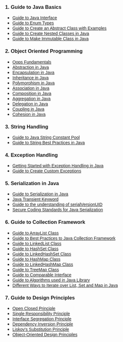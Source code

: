<div dir="ltr" style="text-align: left;" trbidi="on">
<h3 style="text-align: left;">
<span style="font-family: &quot;verdana&quot; , sans-serif;">1. Guide to Java Basics</span></h3>
<div style="text-align: left;">
</div>
<div style="text-align: left;">
</div>
<div style="text-align: left;">
</div>
<div style="text-align: left;">
</div>
<ul style="text-align: left;">
<li><a href="http://javaguides.net/2018/06/guide-to-java-interface.html" target="_blank"><span style="font-family: &quot;verdana&quot; , sans-serif;">Guide to Java Interface</span></a></li>
<li><a href="http://www.javaguides.net/2018/06/guide-to-enum-types.html" target="_blank"><span style="font-family: &quot;verdana&quot; , sans-serif;">Guide to Enum Types</span></a></li>
<li><a href="http://www.javaguides.net/2018/06/guide-to-create-abstract-class-with.html" target="_blank"><span style="font-family: &quot;verdana&quot; , sans-serif;">Guide to Create an Abstract Class with Examples</span></a></li>
<li><span style="font-family: &quot;verdana&quot; , sans-serif;"><a href="http://www.javaguides.net/2018/06/guide-to-create-nested-classes-in-java.html" target="_blank">Guide to Create Nested Classes in Java</a></span></li>
<li><span style="font-family: &quot;verdana&quot; , sans-serif;"><a href="http://www.javaguides.net/2018/06/guide-to-make-immutable-class-in-java.html" target="_blank">Guide to Make Immutable Class in Java</a></span></li>
</ul>
<div>
<h3 style="text-align: left;">
<span style="font-family: &quot;verdana&quot; , sans-serif;">2. Object Oriented Programming</span></h3>
<div>
<div class="widget-content">
<ul>
<li><a href="http://www.javaguides.net/2018/05/oops-fundamentals.html" target="_blank"><span style="font-family: &quot;verdana&quot; , sans-serif;">Oops Fundamentals</span></a></li>
<li><a href="http://www.javaguides.net/2018/05/abstraction-in-java.html" target="_blank"><span style="font-family: &quot;verdana&quot; , sans-serif;">Abstraction in Java</span></a></li>
<li><a href="http://www.javaguides.net/2018/05/encapsulation-in-java.html" target="_blank"><span style="font-family: &quot;verdana&quot; , sans-serif;">Encapsulation in Java</span></a></li>
<li><a href="http://www.javaguides.net/2018/05/inheritance-in-java.html" target="_blank"><span style="font-family: &quot;verdana&quot; , sans-serif;">Inheritance in Java</span></a></li>
<li><a href="http://www.javaguides.net/2018/05/polymorphism-in-java.html" target="_blank"><span style="font-family: &quot;verdana&quot; , sans-serif;">Polymorphism in Java</span></a></li>
<li><a href="http://www.javaguides.net/2018/05/association-in-java.html" target="_blank"><span style="font-family: &quot;verdana&quot; , sans-serif;">Association in Java</span></a></li>
<li><a href="http://www.javaguides.net/2018/05/composition-in-java.html" target="_blank"><span style="font-family: &quot;verdana&quot; , sans-serif;">Composition in Java</span></a></li>
<li><a href="http://www.javaguides.net/2018/05/aggregation-in-java.html" target="_blank"><span style="font-family: &quot;verdana&quot; , sans-serif;">Aggregation in Java</span></a></li>
<li><a href="http://www.javaguides.net/2018/05/delegation-in-java.html" target="_blank"><span style="font-family: &quot;verdana&quot; , sans-serif;">Delegation in Java</span></a></li>
<li><a href="http://www.javaguides.net/2018/05/coupling-in-java.html" target="_blank"><span style="font-family: &quot;verdana&quot; , sans-serif;">Coupling in Java</span></a></li>
<li><span style="font-family: &quot;verdana&quot; , sans-serif;"><a href="http://www.javaguides.net/2018/05/cohesion-in-java.html" target="_blank">Cohesion in Java</a></span></li>
</ul>
</div>
</div>
</div>
<h3 style="text-align: left;">
<span style="font-family: &quot;verdana&quot; , sans-serif;">3. String Handling</span></h3>
<div>
<div style="text-align: left;">
</div>
<ul style="text-align: left;">
<li><a href="http://www.javaguides.net/2018/07/guide-to-java-string-constant-pool.html" style="font-family: Verdana, sans-serif;" target="_blank">Guide to Java String Constant Pool</a></li>
<li><a href="http://www.javaguides.net/2018/06/guide-to-string-best-practices-in-java.html" style="font-family: Verdana, sans-serif;" target="_blank">Guide to String Best Practices in Java</a></li>
</ul>
<div>
<div>
<h3 style="text-align: left;">
<span style="font-family: &quot;verdana&quot; , sans-serif;">4. Exception Handling</span></h3>
</div>
<div>
<div style="text-align: left;">
</div>
<ul style="text-align: left;">
<li><a href="http://www.javaguides.net/2018/06/getting-started-with-exception-handling.html" target="_blank"><span style="font-family: &quot;verdana&quot; , sans-serif;">Getting Started with Exception Handling in Java</span></a></li>
<li><span style="font-family: &quot;verdana&quot; , sans-serif;"><a href="http://www.javaguides.net/2018/06/guide-to-create-custom-exceptions.html" target="_blank">Guide to Create Custom Exceptions</a></span></li>
</ul>
</div>
</div>
</div>
<h3 style="text-align: left;">
<span style="font-family: &quot;verdana&quot; , sans-serif;">5. Serialization in Java</span></h3>
<div>
<div style="text-align: left;">
</div>
<div style="text-align: left;">
</div>
<ul style="text-align: left;">
<li><a href="http://www.javaguides.net/2018/06/guide-to-serialization-in-java.html" target="_blank"><span style="font-family: &quot;verdana&quot; , sans-serif;">Guide to Serialization in Java</span></a></li>
<li><a href="http://www.javaguides.net/2018/06/java-transient-keyword.html" target="_blank"><span style="font-family: &quot;verdana&quot; , sans-serif;">Java Transient Keyword</span></a></li>
<li><span style="font-family: &quot;verdana&quot; , sans-serif;"><a href="http://www.javaguides.net/2018/06/guide-to-understanding-of-serialversionuid.html" target="_blank">Guide to the understanding of serialVersionUID</a></span></li>
<li><a href="http://www.javaguides.net/2018/07/secure-coding-standards-for-java-serialization7.html" target="_blank"><span style="font-family: &quot;verdana&quot; , sans-serif;">Secure Coding Standards for Java Serialization</span></a></li>
</ul>
</div>
<h3 style="text-align: left;">
<span style="font-family: &quot;verdana&quot; , sans-serif;">6. Guide to Collection Framework</span></h3>
<div>
<div style="text-align: left;">
</div>
<div style="text-align: left;">
</div>
<ul style="text-align: left;">
<li><a href="http://www.javaguides.net/2018/06/guide-to-list-interface-and-its.html" target="_blank"><span style="font-family: &quot;verdana&quot; , sans-serif;">Guide to ArrayList Class</span></a></li>
<li><a href="http://www.javaguides.net/2018/06/guide-to-best-practices-to-java.html" target="_blank"><span style="font-family: &quot;verdana&quot; , sans-serif;">Guide to Best Practices to Java Collection Framework</span></a></li>
<li><a href="http://www.javaguides.net/2018/06/guide-to-linkedlist-class.html" target="_blank"><span style="font-family: &quot;verdana&quot; , sans-serif;">Guide to LinkedList Class</span></a></li>
<li><a href="http://www.javaguides.net/2018/06/guide-to-hashset-class.html" target="_blank"><span style="font-family: &quot;verdana&quot; , sans-serif;">Guide to HashSet Class</span></a></li>
<li><a href="http://www.javaguides.net/2018/06/guide-to-linkedhashset-class.html" target="_blank"><span style="font-family: &quot;verdana&quot; , sans-serif;">Guide to LinkedHashSet Class</span></a></li>
<li><a href="http://www.javaguides.net/2018/06/guide-to-hashmap-class.html" target="_blank"><span style="font-family: &quot;verdana&quot; , sans-serif;">Guide to HashMap Class</span></a></li>
<li><a href="http://www.javaguides.net/2018/06/guide-to-linkedhashmap-class.html" target="_blank"><span style="font-family: &quot;verdana&quot; , sans-serif;">Guide to LinkedHashMap Class</span></a></li>
<li><a href="http://www.javaguides.net/2018/06/guide-to-treemap-class.html" target="_blank"><span style="font-family: &quot;verdana&quot; , sans-serif;">Guide to TreeMap Class</span></a></li>
<li><span style="font-family: &quot;verdana&quot; , sans-serif;"><a href="http://www.javaguides.net/2018/06/guide-to-comparable-interface.html" target="_blank">Guide to Comparable Interface</a></span></li>
<li><a href="http://www.javaguides.net/2018/06/guide-to-algorithms-used-in-java-library.html" target="_blank"><span style="font-family: &quot;verdana&quot; , sans-serif;">Guide to Algorithms used in Java Library</span></a></li>
<li><span style="font-family: &quot;verdana&quot; , sans-serif;"><a href="http://www.javaguides.net/2018/06/different-ways-to-iterate-over-list-set-map-in-java.html" target="_blank">Different Ways to Iterate over List, Set and Map in Java</a></span></li>
</ul>
</div>
<div class="widget LinkList" data-version="2" id="LinkList9">
<h3 class="title">
<span style="font-family: &quot;verdana&quot; , sans-serif;">7. Guide to Design Principles</span></h3>
<div class="widget-content">
<div style="text-align: left;">
</div>
<ul>
<li><a href="http://www.javaguides.net/2018/02/open-closed-principle.html" target="_blank"><span style="font-family: &quot;verdana&quot; , sans-serif;">Open Closed Principle</span></a></li>
<li><a href="http://www.javaguides.net/2018/02/single-responsibility-principle.html" target="_blank"><span style="font-family: &quot;verdana&quot; , sans-serif;">Single Responsibility Principle</span></a></li>
<li><a href="http://www.javaguides.net/2018/02/interface-segregation-principle.html" target="_blank"><span style="font-family: &quot;verdana&quot; , sans-serif;">Interface Segregation Principle</span></a></li>
<li><a href="http://www.javaguides.net/2018/02/dependency-inversion-principle.html" target="_blank"><span style="font-family: &quot;verdana&quot; , sans-serif;">Dependency Inversion Principle</span></a></li>
<li><a href="http://www.javaguides.net/2018/02/liskovs-substitution-principle.html" target="_blank"><span style="font-family: &quot;verdana&quot; , sans-serif;">Liskov's Substitution Principle</span></a></li>
<li><span style="font-family: &quot;verdana&quot; , sans-serif;"><a href="http://www.javaguides.net/2018/01/object-oriented-design-principles.html" target="_blank">Object-Oriented Design Principles</a></span></li>
</ul>
</div>
</div>
</div>
